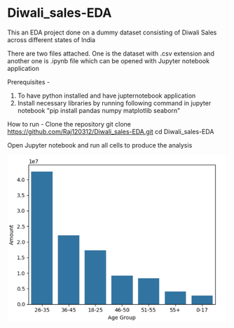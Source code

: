 # Diwali_sales-EDA
This an EDA project done on a dummy dataset consisting of Diwali Sales across different states of India

There are two files attached. 
One is the dataset with .csv extension and another one is .ipynb file which can be opened with Jupyter notebook application

Prerequisites -

1. To have python installed and have jupternotebook application
2. Install necessary libraries by running following command in jupyter notebook  "pip install pandas numpy matplotlib seaborn"

How to run - 
Clone the repository
git clone https://github.com/Raj120312/Diwali_sales-EDA.git
cd Diwali_sales-EDA

Open Jupyter notebook and run all cells to produce the analysis



![Age group wise amount spent](https://github.com/Raj120312/Diwali_sales-EDA/blob/1ecf9adf02f0aa17f845725102ef9ce5085589f8/static/Amount%20spent%20age%20group%20wise.png)
